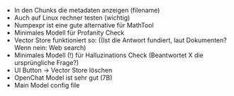 - In den Chunks die metadaten anzeigen (filename)
- Auch auf Linux rechner testen (wichtig)
- Numpexpr ist eine gute alternative für MathTool
- Minimales Modell für Profanity Check
- Vector Store funktioniert so: ((Ist die Antwort fundiert, laut Dokumenten? Wenn nein: Web search)
- Minimales Modell (!) für Halluzinations Check (Beantwortet X die ursprüngliche Frage?)
- UI Button -> Vector Store löschen
- OpenChat Model ist sehr gut (7B)
- Main Model config file